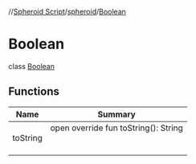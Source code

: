 //[Spheroid Script](../../index.md)/[spheroid](../index.md)/[Boolean](index.md)



# Boolean  
 class [Boolean](index.md)   


## Functions  
  
|  Name|  Summary| 
|---|---|
| toString| open override fun toString(): String  <br><br><br>

